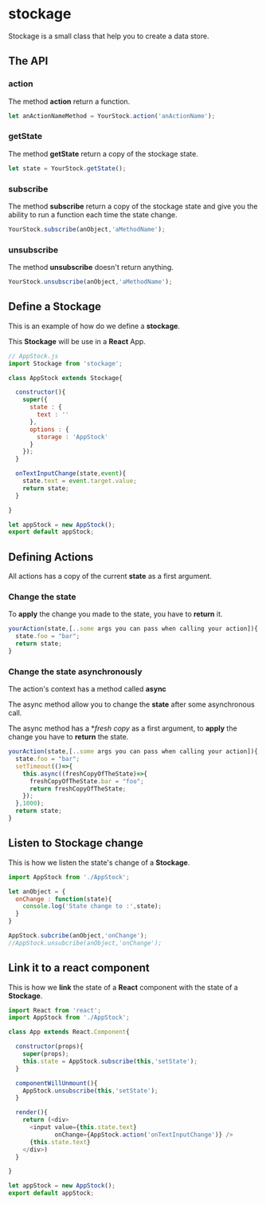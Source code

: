 # stockage
Stockage is a small class that help you to create a data store.

## The API
### action
The method **action** return a function.
```javascript
let anActionNameMethod = YourStock.action('anActionName');
```
### getState
The method **getState** return a copy of the stockage state.

```javascript
let state = YourStock.getState();
```
### subscribe
The method **subscribe** return a copy of the stockage state and give you the ability to run a function each time the state change.

```javascript
YourStock.subscribe(anObject,'aMethodName');
```

### unsubscribe
The method **unsubscribe** doesn't return anything.

```javascript
YourStock.unsubscribe(anObject,'aMethodName');
```
## Define a Stockage
This is an example of how do we define a **stockage**.

This **Stockage** will be use in a **React** App.
```javascript
// AppStock.js
import Stockage from 'stockage';

class AppStock extends Stockage{

  constructor(){
    super({
      state : {
        text : ''
      },
      options : {
        storage : 'AppStock'
      }
    });
  }

  onTextInputChange(state,event){
    state.text = event.target.value;
    return state;
  }

}

let appStock = new AppStock();
export default appStock;
```
## Defining Actions
All actions has a copy of the current **state** as a first argument.

### Change the state
To **apply** the change you made to the state, you have to **return** it.

```javascript
yourAction(state,[..some args you can pass when calling your action]){
  state.foo = "bar";
  return state;
}
```

### Change the state asynchronously
The action's context has a method called **async**

The async method allow you to change the **state** after some asynchronous call.

The async method has a **fresh copy* as a first argument, to **apply** the change you have to **return** the state.

```javascript
yourAction(state,[..some args you can pass when calling your action]){
  state.foo = "bar";
  setTimeout(()=>{
    this.async((freshCopyOfTheState)=>{
      freshCopyOfTheState.bar = "foo";
      return freshCopyOfTheState;
    });
  },1000);
  return state;
}
```


## Listen to Stockage change
This is how we listen the state's change of a **Stockage**.
```javascript
import AppStock from './AppStock';

let anObject = {
  onChange : function(state){
    console.log('State change to :',state);
  }
}

AppStock.subcribe(anObject,'onChange');
//AppStock.unsubcribe(anObject,'onChange');

```
## Link it to a react component
This is how we **link** the state of a **React** component with the state of a **Stockage**.
```javascript
import React from 'react';
import AppStock from './AppStock';

class App extends React.Component{

  constructor(props){
    super(props);
    this.state = AppStock.subscribe(this,'setState');
  }

  componentWillUnmount(){
    AppStock.unsubscribe(this,'setState');
  }

  render(){
    return (<div>
      <input value={this.state.text}
             onChange={AppStock.action('onTextInputChange')} />
      {this.state.text}
    </div>)
  }

}

let appStock = new AppStock();
export default appStock;
```
